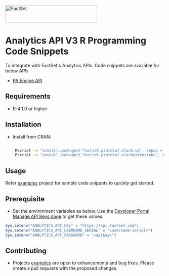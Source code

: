 <img alt="FactSet" src="https://www.factset.com/hubfs/Assets/images/factset-logo.svg" height="56" width="290">

# Analytics API V3 R Programming Code Snippets

To integrate with FactSet's Analytics APIs. Code snippets are available for below APIs

* [PA Engine API](https://developer.factset.com/api-catalog/pa-engine-api)


## Requirements

* R-4.1.0 or higher

## Installation

* Install from CRAN:

  ```sh
  
   Rscript -e "install.packages('factset.protobuf.stach.v2', repos = 'http://cran.us.r-project.org')"
   Rscript -e "install.packages('factset.protobuf.stachextensions', repos = 'http://cran.us.r-project.org')"
  ```

## Usage

Refer [examples](examples) project for sample code snippets to quickly get started.


## Prerequisite

* Set the environment variables as below. Use the [Developer Portal Manage API Keys page](https://developer.factset.com/manage-api-keys) to get these values.

```r
Sys.setenv("ANALYTICS_API_URL" = "https://api.factset.com")
Sys.setenv("ANALYTICS_API_USERNAME_SERIAL" = "<username-serial>")
Sys.setenv("ANALYTICS_API_PASSWORD" = "<apikey>")
```

## Contributing

* Projects [examples](examples) are open to enhancements and bug fixes. Please create a pull requests with the proposed changes.